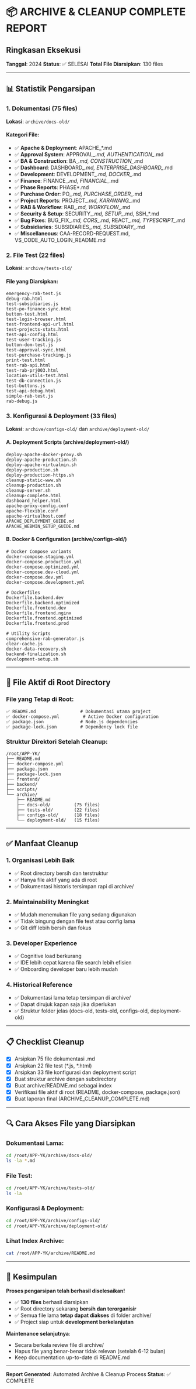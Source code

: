 # 📦 ARCHIVE & CLEANUP COMPLETE REPORT

## Ringkasan Eksekusi
**Tanggal**: 2024
**Status**: ✅ SELESAI
**Total File Diarsipkan**: 130 files

---

## 📊 Statistik Pengarsipan

### 1. Dokumentasi (75 files)
**Lokasi**: `archive/docs-old/`

#### Kategori File:
- ✅ **Apache & Deployment**: APACHE_*.md
- ✅ **Approval System**: APPROVAL_*.md, AUTHENTICATION_*.md
- ✅ **BA & Construction**: BA_*.md, CONSTRUCTION_*.md
- ✅ **Dashboard**: DASHBOARD_*.md, ENTERPRISE_DASHBOARD_*.md
- ✅ **Development**: DEVELOPMENT_*.md, DOCKER_*.md
- ✅ **Finance**: FINANCE_*.md, FINANCIAL_*.md
- ✅ **Phase Reports**: PHASE*.md
- ✅ **Purchase Order**: PO_*.md, PURCHASE_ORDER_*.md
- ✅ **Project Reports**: PROJECT_*.md, KARAWANG_*.md
- ✅ **RAB & Workflow**: RAB_*.md, WORKFLOW_*.md
- ✅ **Security & Setup**: SECURITY_*.md, SETUP_*.md, SSH_*.md
- ✅ **Bug Fixes**: BUG_FIX_*.md, CORS_*.md, REACT_*.md, TYPESCRIPT_*.md
- ✅ **Subsidiaries**: SUBSIDIARIES_*.md, SUBSIDIARY_*.md
- ✅ **Miscellaneous**: CAA-RECORD-REQUEST.md, VS_CODE_AUTO_LOGIN_README.md

### 2. File Test (22 files)
**Lokasi**: `archive/tests-old/`

#### File yang Diarsipkan:
```
emergency-rab-test.js
debug-rab.html
test-subsidiaries.js
test-po-finance-sync.html
button-test.html
test-login-browser.html
test-frontend-api-url.html
test-projects-stats.html
test-api-config.html
test-user-tracking.js
button-dom-test.js
test-approval-sync.html
test-purchase-tracking.js
print-test.html
test-rab-api.html
test-rab-prj003.html
location-utils-test.html
test-db-connection.js
test-buttons.js
test-api-debug.html
simple-rab-test.js
rab-debug.js
```

### 3. Konfigurasi & Deployment (33 files)
**Lokasi**: `archive/configs-old/` dan `archive/deployment-old/`

#### A. Deployment Scripts (archive/deployment-old/)
```
deploy-apache-docker-proxy.sh
deploy-apache-production.sh
deploy-apache-virtualmin.sh
deploy-production.sh
deploy-production-https.sh
cleanup-static-www.sh
cleanup-production.sh
cleanup-server.sh
cleanup-complete.html
dashboard_helper.html
apache-proxy-config.conf
apache-flexible.conf
apache-virtualhost.conf
APACHE_DEPLOYMENT_GUIDE.md
APACHE_WEBMIN_SETUP_GUIDE.md
```

#### B. Docker & Configuration (archive/configs-old/)
```
# Docker Compose variants
docker-compose.staging.yml
docker-compose.production.yml
docker-compose.optimized.yml
docker-compose.dev-cloud.yml
docker-compose.dev.yml
docker-compose.development.yml

# Dockerfiles
Dockerfile.backend.dev
Dockerfile.backend.optimized
Dockerfile.frontend.dev
Dockerfile.frontend.nginx
Dockerfile.frontend.optimized
Dockerfile.frontend.prod

# Utility Scripts
comprehensive-rab-generator.js
clear-cache.js
docker-data-recovery.sh
backend-finalization.sh
development-setup.sh
```

---

## 🎯 File Aktif di Root Directory

### File yang Tetap di Root:
```
✅ README.md                 # Dokumentasi utama project
✅ docker-compose.yml         # Active Docker configuration
✅ package.json              # Node.js dependencies
✅ package-lock.json         # Dependency lock file
```

### Struktur Direktori Setelah Cleanup:
```
/root/APP-YK/
├── README.md
├── docker-compose.yml
├── package.json
├── package-lock.json
├── frontend/
├── backend/
├── scripts/
└── archive/
    ├── README.md
    ├── docs-old/         (75 files)
    ├── tests-old/        (22 files)
    ├── configs-old/      (18 files)
    └── deployment-old/   (15 files)
```

---

## ✅ Manfaat Cleanup

### 1. **Organisasi Lebih Baik**
- ✅ Root directory bersih dan terstruktur
- ✅ Hanya file aktif yang ada di root
- ✅ Dokumentasi historis tersimpan rapi di archive/

### 2. **Maintainability Meningkat**
- ✅ Mudah menemukan file yang sedang digunakan
- ✅ Tidak bingung dengan file test atau config lama
- ✅ Git diff lebih bersih dan fokus

### 3. **Developer Experience**
- ✅ Cognitive load berkurang
- ✅ IDE lebih cepat karena file search lebih efisien
- ✅ Onboarding developer baru lebih mudah

### 4. **Historical Reference**
- ✅ Dokumentasi lama tetap tersimpan di archive/
- ✅ Dapat dirujuk kapan saja jika diperlukan
- ✅ Struktur folder jelas (docs-old, tests-old, configs-old, deployment-old)

---

## 📋 Checklist Cleanup

- [x] Arsipkan 75 file dokumentasi .md
- [x] Arsipkan 22 file test (*.js, *.html)
- [x] Arsipkan 33 file konfigurasi dan deployment script
- [x] Buat struktur archive dengan subdirectory
- [x] Buat archive/README.md sebagai index
- [x] Verifikasi file aktif di root (README, docker-compose, package.json)
- [x] Buat laporan final (ARCHIVE_CLEANUP_COMPLETE.md)

---

## 🔍 Cara Akses File yang Diarsipkan

### Dokumentasi Lama:
```bash
cd /root/APP-YK/archive/docs-old/
ls -la *.md
```

### File Test:
```bash
cd /root/APP-YK/archive/tests-old/
ls -la
```

### Konfigurasi & Deployment:
```bash
cd /root/APP-YK/archive/configs-old/
cd /root/APP-YK/archive/deployment-old/
```

### Lihat Index Archive:
```bash
cat /root/APP-YK/archive/README.md
```

---

## 🎉 Kesimpulan

**Proses pengarsipan telah berhasil diselesaikan!**

- ✅ **130 files** berhasil diarsipkan
- ✅ Root directory sekarang **bersih dan terorganisir**
- ✅ Semua file lama **tetap dapat diakses** di folder archive/
- ✅ Project siap untuk **development berkelanjutan**

**Maintenance selanjutnya**: 
- Secara berkala review file di archive/
- Hapus file yang benar-benar tidak relevan (setelah 6-12 bulan)
- Keep documentation up-to-date di README.md

---

**Report Generated**: Automated Archive & Cleanup Process
**Status**: ✅ COMPLETE
